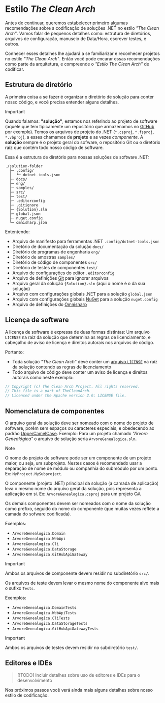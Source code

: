 # Estilo _The Clean Arch_

Antes de continuar, queremos estabelecer primeiro algumas recomendações sobre a codificação de soluções .NET no estilo _"The Clean Arch"_. Vamos falar de pequenos detalhes como: estrutura de diretórios, arquivos de configuração, manuseio de Data/Hora, escrever testes, e outros.

Conhecer esses detalhes lhe ajudará a se familiarizar e reconhecer projetos no estilo _"The Clean Arch"_. Então você pode encarar essas recomendações como parte da arquitetura, e compreende o _"Estilo The Clean Arch"_ de codificar.

## Estrutura de diretório

A primeira coisa a se fazer é organizar o diretório de solução para conter nosso código, e você precisa entender alguns detalhes.

> [!IMPORTANT]
> Quando falamos: **"solução"**, estamos nos referindo ao projeto de software (aquele que tem tipicamente um repositório que armazenamos no [GitHub](https://github.com) por exemplo). Temos os arquivos de projeto do .NET (`*.csproj`, `*.fsproj`, `*.vbproj`), a esses chamamos de **projeto** e as vezes _componente_. A **solução** sempre é o projeto geral do sofware, o repositório Git ou o diretório raiz que contém todo nosso código de software.

Essa é a estrutura de diretório para nossas soluções de software .NET:
```
./solution-folder
  ├─ .config/
  │  └─ dotnet-tools.json
  ├─ docs/
  ├─ eng/
  ├─ samples/
  ├─ src/
  ├─ test/
  ├─ .editorconfig
  ├─ .gitignore
  ├─ {Solution}.sln
  ├─ global.json
  ├─ nuget.config
  └─ omnisharp.json
```

Ententendo:

* Arquivo de manifesto para ferramentas .NET `.config/dotnet-tools.json`
* Diretório de documentação da solução `docs/`
* Diretório de programas de engenharia `eng/`
* Diretório de amostras `samples/`
* Diretório de código de componentes `src/`
* Diretório de testes de componentes `test/`
* Arquivo de configurações do editor `.editorconfig`
* Arquivo de definições [Git](https://git-scm.com) para ignorar arquivos
* Arquivo geral da solução `{Solution}.sln` (aqui o nome é o da sua solução)
* Arquivo com configurações globais .NET para a solução `global.json`
* Arquivo com configurações globais [NuGet](https://nuget.org) para a solução `nuget.config`
* Arquivo de definições do [Omnisharp][OMNISHARP]

## Licença de software

A licença de software é expressa de duas formas distintas: Um arquivo `LICENSE` na raiz da solução que determina as regras de licenciamento, e cabeçalho de aviso de licença e direitos autorais nos arquivos de código.

Portanto:

* Toda solução _"The Clean Arch"_ deve conter um [arquivo `LICENSE`][LICENSE] na raiz da solução contendo as regras de licenciamento
* Todo arquivo de código deve conter um aviso de licença e direitos autorais como neste exemplo:
```cs
// Copyright (c) The Clean Arch Project. All rights reserved.
// This file is a part of TheCleanArch.
// Licensed under the Apache version 2.0: LICENSE file.
```

## Nomenclatura de componentes

O arquivo geral da solução deve ser nomeado com o nome do projeto de software, porém sem espaços ou caracteres especiais, e obedecendo ao padrão [UpperCamelCase][CAMELCASE]. Exemplo: Para um projeto chamado _"Árvore Genealógica"_ o arquivo de solução seria `ArvoreGenealogica.sln`.

> [!NOTE]
> O nome do projeto de software pode ser um componente de um projeto maior, ou seja, um subprojeto.
> Nestes casos é recomendado usar a separação de nome de módulo ou companhia do submódulo por um ponto. Ex: `MyProject.MySubproject`.

O componente (projeto .NET) principal da solução (a camada de aplicação) leva o mesmo nome do arquivo geral da solução, pois representa a aplicação em si. Ex: `ArvoreGenealogica.csproj` para um projeto C#.

Os demais componentes devem ser nomeados com o nome da solução como prefixo, seguido do nome do componente (que muitas vezes reflete a camada do sofware codificada).

Exemplos:
* `ArvoreGenealogica.Domain`
* `ArvoreGenealogica.WebApi`
* `ArvoreGenealogica.Cli`
* `ArvoreGenealogica.DataStorage`
* `ArvoreGenealogica.GitHubApiGateway`

> [!IMPORTANT]
> Ambos os arquivos de componente devem residir no subdiretório `src/`.

Os arquivos de teste devem levar o mesmo nome do componente alvo mais o sufixo `Tests`.

Exemplos:
* `ArvoreGenealogica.DomainTests`
* `ArvoreGenealogica.WebApiTests`
* `ArvoreGenealogica.CliTests`
* `ArvoreGenealogica.DataStorageTests`
* `ArvoreGenealogica.GitHubApiGatewayTests`

> [!IMPORTANT]
> Ambos os arquivos de testes devem residir no subdiretório `test/`.

## Editores e IDEs

> [!TODO]
> Incluir detalhes sobre uso de editores e IDEs para o desenvolvimento

Nos próximos passos você verá ainda mais alguns detalhes sobre nosso estilo de codificação.

<!-- links -->
[LICENSE]: https://github.com/Hibex-Solutions/TheCleanArch/blob/main/LICENSE
[CAMELCASE]: https://en.wikipedia.org/wiki/Camel_case
[OMNISHARP]: https://www.omnisharp.net/